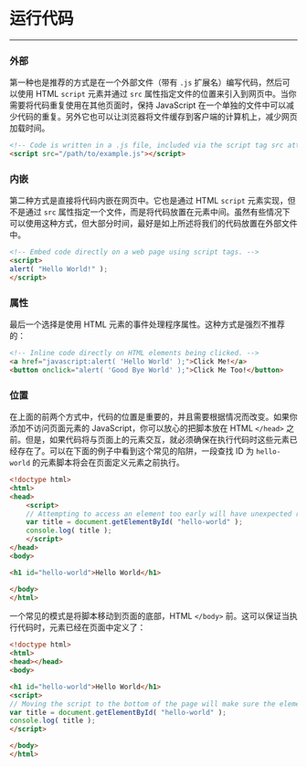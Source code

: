 # 运行代码

------

### 外部

第一种也是推荐的方式是在一个外部文件（带有 `.js` 扩展名）编写代码，然后可以使用 HTML `script` 元素并通过 `src` 属性指定文件的位置来引入到网页中。当你需要将代码重复使用在其他页面时，保持 JavaScript 在一个单独的文件中可以减少代码的重复。另外它也可以让浏览器将文件缓存到客户端的计算机上，减少网页加载时间。

```html
<!-- Code is written in a .js file, included via the script tag src attribute. -->
<script src="/path/to/example.js"></script>
```
### 内嵌

第二种方式是直接将代码内嵌在网页中。它也是通过 HTML `script` 元素实现，但不是通过 `src` 属性指定一个文件，而是将代码放置在元素中间。虽然有些情况下可以使用这种方式，但大部分时间，最好是如上所述将我们的代码放置在外部文件中。

```html
<!-- Embed code directly on a web page using script tags. -->
<script>
alert( "Hello World!" );
</script>
```

### 属性

最后一个选择是使用 HTML 元素的事件处理程序属性。这种方式是强烈不推荐的：

```html
<!-- Inline code directly on HTML elements being clicked. -->
<a href="javascript:alert( 'Hello World' );">Click Me!</a>
<button onclick="alert( 'Good Bye World' );">Click Me Too!</button>
```

### 位置

在上面的前两个方式中，代码的位置是重要的，并且需要根据情况而改变。如果你添加不访问页面元素的 JavaScript，你可以放心的把脚本放在 HTML `</head>` 之前。但是，如果代码将与页面上的元素交互，就必须确保在执行代码时这些元素已经存在了。可以在下面的例子中看到这个常见的陷阱，一段查找 ID 为 `hello-world` 的元素脚本将会在页面定义元素之前执行。

```html
<!doctype html>
<html>
<head>
	<script>
	// Attempting to access an element too early will have unexpected results.
	var title = document.getElementById( "hello-world" );
	console.log( title );
	</script>
</head>
<body>

<h1 id="hello-world">Hello World</h1>

</body>
</html>
```

一个常见的模式是将脚本移动到页面的底部，HTML `</body>` 前。这可以保证当执行代码时，元素已经在页面中定义了：

```html
<!doctype html>
<html>
<head></head>
<body>

<h1 id="hello-world">Hello World</h1>
<script>
// Moving the script to the bottom of the page will make sure the element exists.
var title = document.getElementById( "hello-world" );
console.log( title );
</script>

</body>
</html>
```

